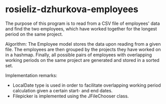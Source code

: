 # rosieliz-dzhurkova-employees

The purpose of this program is to read from a CSV file of employees' data and find the two employees, which have worked together for the longest period on the same project.

Algorithm: 
The Employee model stores the data upon reading from a given file. The employees are then grouped by the projects they have worked on in a hashmap. Finally, all possible pairs of employees with overlapping working periods on the same project are generated and stored in a sorted set.

Implementation remarks: 
* LocalDate type is used in order to facilitate overlapping working period calculation given a certain start- and end dates.
* Filepicker is implemented using the JFileChooser class.
